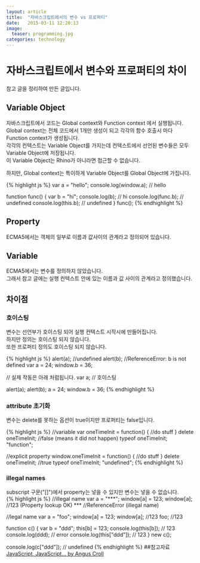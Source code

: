 ```yaml
---
layout: article
title:  "자바스크립트에서의 변수 vs 프로퍼티"
date:   2015-03-11 12:20:13
image:
  teaser: programming.jpg
categories: technology
---
```


# 자바스크립트에서 변수와 프로퍼티의 차이
참고 글을 정리하여 만든 글입니다.  

## Variable Object
자바스크립트에서 코드는 Global context와 Function context 에서 실행됩니다.  
Global context는 전체 코드에서 1개만 생성이 되고 각각의 함수 호출시 마다 Function context가 생성됩니다.  
각각의 컨텍스트는 Variable Object를 가지는데 컨텍스트에서 선언된 변수들은 모두 Variable Object에 저장됩니다.  
이 Variable Object는 Rhino가 아니라면 접근할 수 없습니다.  

하지만, Global context는 특이하게 Variable Object를 Global Object에 가집니다.  

{% highlight js %}
var a = "hello";
console.log(window.a);  // hello

function func() {
  var b = "hi";
  console.log(b);       // hi
  console.log(func.b);  // undefined
  console.log(this.b);  // undefined
}
func();
{% endhighlight %}

## Property
ECMA5에서는 객체의 일부로 이름과 값사이의 관계라고 정의되어 있습니다.  

## Variable
ECMA5에서는 변수를 정의하지 않았습니다.  
그래서 참고 글에는 실행 컨텍스트 안에 있는 이름과 값 사이의 관계라고 정의했습니다.  

## 차이점

### 호이스팅
변수는 선언부가 호이스팅 되어 실행 컨텍스트 시작시에 만들어집니다.  
하지만 정의는 호이스팅 되지 않습니다.  
또한 프로퍼티 정의도 호이스팅 되지 않습니다.  

{% highlight js %}
alert(a); //undefined
alert(b); //ReferenceError: b is not defined
var a = 24;
window.b = 36;

// 실제 작동은 아래 처럼됩니다.
var a;    // 호이스팅

alert(a);
alert(b);
a = 24;
window.b = 36;
{% endhighlight %}

### attribute 초기화
변수는 delete를 못하는 옵션이 true이지만 프로퍼티는 false입니다.  

{% highlight js %}
//variable
var oneTimeInit = function() {
    //do stuff
}
delete oneTimeInit; //false (means it did not happen)
typeof oneTimeInit; "function";

//explicit property
window.oneTimeInit = function() {
    //do stuff
}
delete oneTimeInit; //true
typeof oneTimeInit; "undefined";
{% endhighlight %}

### illegal names
subscript 구문("[]")에서 property는 넣을 수 있지만 변수는 넣을 수 없습니다.  
{% highlight js %}
//illegal name
var a = "***";
window[a] = 123;
window[a]; //123 (Property lookup OK)
*** //ReferenceError (illegal name)

//legal name
var a = "foo";
window[a] = 123;
window[a]; //123
foo; //123

function c() {
  var b = "ddd";
  this[b] = 123;
  console.log(this[b]);     // 123
  console.log(ddd);         // error
  console.log(this["ddd"]); // 123
}
new c();

console.log(c["ddd"]);      // undefined
{% endhighlight %}
##참고자료  
[JavaScript, JavaScript… by Angus Croll](https://javascriptweblog.wordpress.com/2010/08/09/variables-vs-properties-in-javascript/)  
